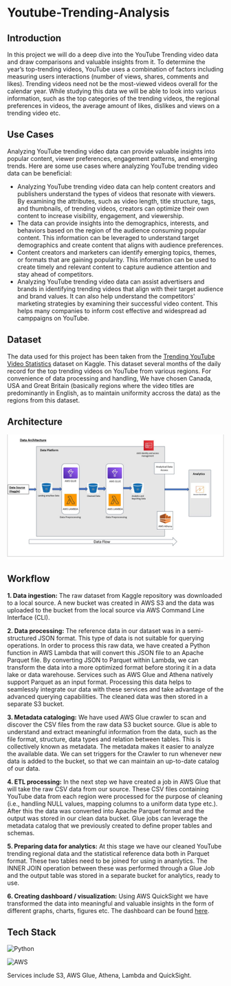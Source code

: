 # Youtube-Trending-Analysis
## Introduction
In this project we will do a deep dive into the YouTube Trending video data and draw comparisons and valuable insights from it. To determine the year’s top-trending videos, YouTube uses a combination of factors including measuring users interactions (number of views, shares, comments and likes). Trending videos need not be the most-viewed videos overall for the calendar year. While studying this data we will be able to look into various information, such as the top categories of the trending videos, the regional preferences in videos, the average amount of likes, dislikes and views on a trending video etc.

## Use Cases
Analyzing YouTube trending video data can provide valuable insights into popular content, viewer preferences, engagement patterns, and emerging trends. Here are some use cases where analyzing YouTube trending video data can be beneficial:

* Analyzing YouTube trending video data can help content creators and publishers understand the types of videos that resonate with viewers. By examining the attributes, such as video length, title structure, tags, and thumbnails, of trending videos, creators can optimize their own content to increase visibility, engagement, and viewership.
* The data can provide insights into the demographics, interests, and behaviors based on the region of the audience consuming popular content. This information can be leveraged to understand target demographics and create content that aligns with audience preferences.
* Content creators and marketers can identify emerging topics, themes, or formats that are gaining popularity. This information can be used to create timely and relevant content to capture audience attention and stay ahead of competitors.
* Analyzing YouTube trending video data can assist advertisers and brands in identifying trending videos that align with their target audience and brand values. It can also help understand the competitors' marketing strategies by examining their successful video content. This helps many companies to inform cost effective and widespread ad camppaigns on YouTube.

## Dataset
The data used for this project has been taken from the [Trending YouTube Video Statistics](https://www.kaggle.com/datasets/datasnaek/youtube-new) dataset on Kaggle. This dataset several months of the daily record for the top trending videos on YouTube from various regions. For convenience of data processing and handling, We have chosen Canada, USA and Great Britain (basically regions where the video titles are predominantly in English, as to maintain uniformity accross the data) as the regions from this dataset.

## Architecture

![project architecture](https://github.com/shadeszn/Youtube-Trending-Analysis/blob/main/project-architecture.jpg)

## Workflow
__1. Data ingestion:__ The raw dataset from Kaggle repository was downloaded to a local source. A new bucket was created in AWS S3 and the data was uploaded to the bucket from the local source via AWS Command Line Interface (CLI).

__2. Data processing:__ The reference data in our dataset was in a semi-structured JSON format. This type of data is not suitable for querying operations. In order to process this raw data, we have created a Python function in AWS Lambda that will convert this JSON file to an Apache Parquet file. By converting JSON to Parquet within Lambda, we can transform the data into a more optimized format before storing it in a data lake or data warehouse. Services such as AWS Glue and Athena natively support Parquet as an input format. Processing this data helps to seamlessly integrate our data with these services and take advantage of the advanced querying capabilities. The cleaned data was then stored in a separate S3 bucket.

__3. Metadata cataloging:__ We have used AWS Glue crawler to scan and discover the CSV files from the raw data S3 bucket source. Glue is able to understand and extract meaningful information from the data, such as the file format, structure, data types and relation between tables. This is collectively known as metadata. The metadata makes it easier to analyze the available data. We can set triggers for the Crawler to run whenever new data is added to the bucket, so that we can maintain an up-to-date catalog of our data.

__4. ETL processing:__ In the next step we have created a job in AWS Glue that will take the raw CSV data from our source. These CSV files containing YouTube data from each region were processed for the purpose of cleaning (i.e., handling NULL values, mapping columns to a uniform data type etc.). After this the data was converted into Apache Parquet format and the output was stored in our clean data bucket. Glue jobs can leverage the metadata catalog that we previously created to define proper tables and schemas.

__5. Preparing data for analytics:__ At this stage we have our cleaned YouTube trending regional data and the statistical reference data both in Parquet format. These two tables need to be joined for using in ananlytics. The INNER JOIN operation between these was performed through a Glue Job and the output table was stored in a separate bucket for analytics, ready to use.

__6. Creating dashboard / visualization:__ Using AWS QuickSight we have transformed the data into meaningful and valuable insights in the form of different graphs, charts, figures etc. The dashboard can be found [here](https://ap-south-1.quicksight.aws.amazon.com/sn/accounts/997231336416/dashboards/741ac7f2-7995-4367-942d-ea778ea6e65e?directory_alias=ankurbiswas).

## Tech Stack

![Python](https://img.shields.io/badge/python-3670A0?style=for-the-badge&logo=python&logoColor=ffdd54)

![AWS](https://img.shields.io/badge/AWS-%23FF9900.svg?style=for-the-badge&logo=amazon-aws&logoColor=white)

Services include S3, AWS Glue, Athena, Lambda and QuickSight.
